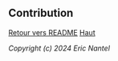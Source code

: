 
## Contribution <a name="top"></a>

[Retour vers README](/docs/README.md)
[Haut](#top)

*Copyright (c) 2024 Eric Nantel*